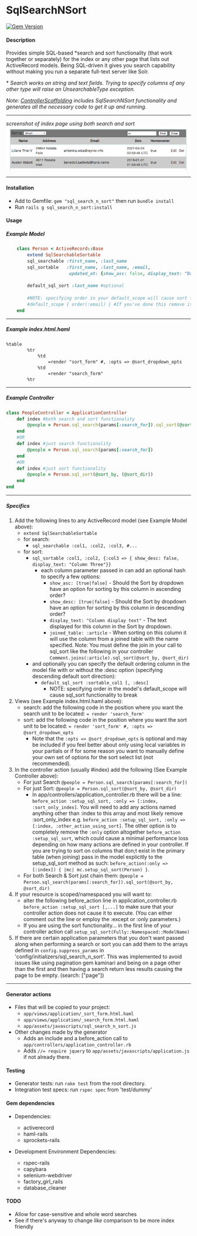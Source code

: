 # SqlSearchNSort #
 
[![Gem Version](https://badge.fury.io/rb/sql_search_n_sort.svg)](http://badge.fury.io/rb/sql_search_n_sort)

#### Description ####
Provides simple SQL-based \*search and sort functionality (that work together or separately) for the index or any other page that lists out ActiveRecord models. Being SQL-driven it gives you search capability without making you run a separate full-text server like Solr. 

\* *Search works on string and text fields. Trying to specify columns of any other type will raise an UnsearchableType exception.*

*Note: [ControllerScaffolding](https://github.com/jomalley2112/controller_scaffolding) includes SqlSearchNSort functionality and generates all the necessary code to get it up and running.*

---


*screenshot of index page using both search and sort*
![Example Screenshot](/readme_assets/ssns_scrshot.png?raw=true "Screenshot of gem at work.")

---

#### Installation ####
 - Add to Gemfile: `gem "sql_search_n_sort"` then run `bundle install`
 - Run `rails g sql_search_n_sort:install`

#### Usage ####

##### Example Model #####
```ruby
	class Person < ActiveRecord::Base
		extend SqlSearchableSortable
		sql_searchable :first_name, :last_name
		sql_sortable   :first_name, :last_name, :email, 
		                updated_at: {show_asc: false, display_text: "Date last changed", joined_table: :article}
		
		default_sql_sort :last_name #optional
		
		#NOTE: specifying order in your default_scope will cause sort functionality to break
		#default_scope { order(:email) } #If you've done this remove it!
	end
```
---

##### Example index.html.haml #####
```haml
%table
		%tr
			%td
				=render "sort_form" #, :opts => @sort_dropdown_opts
			%td
				=render "search_form"
		%tr
```
---

##### Example Controller #####
```ruby
class PeopleController < ApplicationController
	def index #both search and sort functionality
		@people = Person.sql_search(params[:search_for]).sql_sort(@sort_by, (@sort_dir))
	end
	#OR
	def index #just search functionality
		@people = Person.sql_search(params[:search_for])
	end
	#OR
	def index #just sort functionality
		@people = Person.sql_sort(@sort_by, (@sort_dir))
	end
end
```
---

##### Specifics #####

1. Add the following lines to any ActiveRecord model (see Example Model above):
	- `extend SqlSearchableSortable`
	- for search:
		- `sql_searchable :col1, :col2, :col3, #...`
	- for sort:
		- `sql_sortable :col1, :col2, {:col3 => { show_desc: false, display_text: "Column Three"}}`
			- each column parameter passed in can add an optional hash to specify a few options: 
				- `show_asc: [true|false]` - Should the Sort by dropdown have an option for sorting by this column in ascending order?
				- `show_desc: [true|false]` - Should the Sort by dropdown have an option for sorting by this column in descending order? 
				- `display_text: "Column display text"` - The text displayed for this column in the Sort by dropdown.
				- `joined_table: :article` - When sorting on this column it will use the column from a joined table with the name specified. Note: You must define the join in your call to sql_sort like the following in your controller `Comment.joins(:article).sql_sort(@sort_by, @sort_dir)`
		- and optionally you can specify the default ordering column in the model file with or without the :desc option (specifying descending default sort direction):
			-	`default_sql_sort :sortable_col1 [, :desc]`
				- NOTE: specifying order in the model's default_scope will cause sql_sort functionality to break
2. Views (see Example index.html.haml above): 
	- search: add the following code in the position where you want the search unit to be located: `= render 'search_form'`
	- sort: add the following code in the position where you want the sort unit to be located: `= render 'sort_form' #, :opts => @sort_dropdown_opts`
		- Note that the `:opts => @sort_dropdown_opts` is optional and may be included if you feel better about only using local variables in your partials or if for some reason you want to manually define your own set of options for the sort select list (not recommended).
3. In the controller action (usually #index) add the following (See Example Controller above):
	- For just Search
	`@people = Person.sql_search(params[:search_for])`
	- For just Sort:
	`@people = Person.sql_sort(@sort_by, @sort_dir)`
		- In app/controllers/application_controller.rb there will be a line: `before_action :setup_sql_sort, :only => [:index, :sort_only_index]`. You will need to add any actions named anything other than :index to this array and most likely remove :sort_only_index e.g. `before_action :setup_sql_sort, :only => [:index, :other_action_using_sort]`. The other option is to completely remove the `:only` option altogether `before_action :setup_sql_sort`, which could cause a minimal performance loss depending on how many actions are defined in your controller. If you are trying to sort on columns that don;t exist in the primary table (when joining) pass in the model explicitly to the setup_sql_sort method as such: `before_action(:only => [:index]) { |mc| mc.setup_sql_sort(Person) }`.
	- For both Search & Sort just chain them:
  `@people = Person.sql_search(params[:search_for]).sql_sort(@sort_by, @sort_dir)`
4. If your resource is scoped/namespaced you will want to: 
	- alter the following before\_action line in application\_controller.rb `before_action :setup_sql_sort [,...]` to make sure that your controller action does not cause it to execute. (You can either comment out the line or employ the :except or :only parameters.)
	- If you are using the sort functionality... in the first line of your controller action call `setup_sql_sort(Fully::Namespaced::ModelName)` 
5. If there are certain application parameters that you don't want passed along when performing a search or sort you can add them to the arrays defined in `config.suppress_params` in 'config/initializers/sql_search_n_sort'. This was implemented to avoid issues like using pagination gem kaminari and being on a page other than the first and then having a search return less results causing the page to be empty. (search: ["page"])

---

#### Generator actions ####
- Files that will be copied to your project:
	- `app/views/application/_sort_form.html.haml`
	- `app/views/application/_search_form.html.haml`
	- `app/assets/javascripts/sql_search_n_sort.js`
- Other changes made by the generator
	- Adds an include and a before_action call to `app/controllers/application_controller.rb`
	- Adds `//= require jquery` to `app/assets/javascripts/application.js` if not already there.

#### Testing ####
* Generator tests: run `rake test` from the root directory.
* Integration test specs: run `rspec spec` from 'test/dummy'

#### Gem dependencies ####
- Dependencies:
	- activerecord
	- haml-rails
	- sprockets-rails

- Development Environment Dependencies:
	- rspec-rails
	- capybara
	- selenium-webdriver
	- factory_girl_rails
	- database_cleaner

#### TODO ####
- Allow for case-sensitive and whole word searches
- See if there's anyway to change *like* comparison to be more index friendly